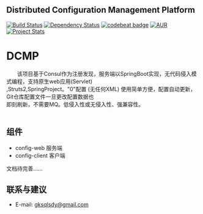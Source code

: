## Distributed Configuration Management Platform

[![Build Status](https://travis-ci.org/speedyproject/dcmp.svg?branch=master)](https://travis-ci.org/speedyproject/dcmp)
[![Dependency Status](https://www.versioneye.com/user/projects/59a8c4c00fb24f003d09cf9b/badge.svg?style=flat-square)](https://www.versioneye.com/user/projects/59a8c4c00fb24f003d09cf9b)
[![codebeat badge](https://codebeat.co/badges/ae711829-ac75-4bfc-85b7-64e76e37d10a)](https://codebeat.co/projects/github-com-speedyproject-dcmp-master)
[![AUR](https://img.shields.io/aur/license/yaourt.svg)](https://www.gnu.org/licenses/gpl-3.0.html)
[![Project Stats](https://www.openhub.net/p/dcmp/widgets/project_thin_badge.gif)](https://www.openhub.net/p/dcmp)

# DCMP

&#12288;&#12288;该项目基于Consul作为注册发现，服务端以SpringBoot实现，无代码侵入模式编程，支持原生web应用(Servlet) <br/>
,Struts2,SpringProject。"0"配置 (无任何XML) 使用简单方便，配置自动更新，Git仓库配置文件一旦更改配置数据也 <br/>
即刻刷新，不需要MQ。低侵入性或无侵入性、强兼容性。<br/>
<br/>

## 组件

*	config-web 服务端
*	config-client 客户端

文档待完善......


## 联系与建议

*	E-mail: gksqlsdy@gmail.com


